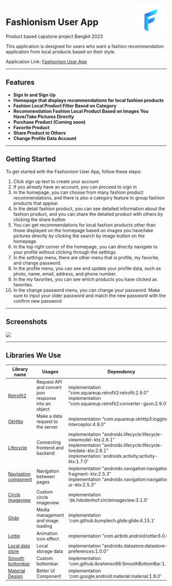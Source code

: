 <img src="https://raw.githubusercontent.com/Fashionism-Bangkit-Capstone/Fashionism-Mobile-Development/Fashionism-UMKM-App/app/src/main/ic_launcher_new-playstore.png" width="100" height="100" align="right" />

# Fashionism User App
Product based capstone project Bangkit 2023

This application is designed for users who want a fashion recommendation application from local products based on their style.

Application Link: [Fashionism User App](https://drive.google.com/file/d/1xYwQzvmzFEb1S5y_8sLwMI_5fbYZJARK/view?usp=sharing)

---

## Features

- **Sign In and Sign Up** 
- **Homepage that displays recommendations for local fashion products** 
- **Fashion Local Product Filter Based on Category**
- **Recommendation Fashion Local Product Based on Images You Have/Take Pictures Directly**
- **Purchase Product (Coming soon)**
- **Favorite Product**
- **Share Product to Others**
- **Change Profile Data Account** 

---

## Getting Started

To get started with the Fashionism User App, follow these steps:

1. Click sign up text to create your account
2. If you already have an account, you can proceed to sign in
3. In the homepage, you can choose from many fashion product recommendations, and there is also a category feature to group fashion products that appear.
4. In the detail fashion product, you can see detailed information about the fashion product, and you can share the detailed product with others by clicking the share button
5. You can get recommendations for local fashion products other than those displayed on the homepage based on images you have/take pictures directly by clicking the search by image button on the homepage.
6. In the top right corner of the homepage, you can directly navigate to your profile without clicking through the settings.
7. In the settings menu, there are other menu that is profile, my favorite, and change password.
8. In the profile menu, you can see and update your profile data, such as photo, name, email, address, and phone number.
9. In the my favorites, you can see which products you have clicked as favorites.
10. In the change password menu, you can change your password. Make sure to input your older password and match the new password with the confirm new password

---

## Screenshots
<img src="https://github.com/Fashionism-Bangkit-Capstone/Fashionism-Mobile-Development/assets/97342935/80f6b890-7357-497e-8614-e8ec4dab7462" align="center" />

---

## Libraries We Use

| Library name  | Usages        | Dependency    |
| ------------- | ------------- | ------------- |
| [Retrofit2](https://square.github.io/retrofit/) | Request API and convert json response into an object | implementation "com.squareup.retrofit2:retrofit:2.9.0" <br> implementation "com.squareup.retrofit2:converter-gson:2.9.0" |
| [OkHttp](https://square.github.io/okhttp/) | Make a data request to the server | implementation "com.squareup.okhttp3:logging-interceptor:4.9.0" |
| [Lifecycle](https://developer.android.com/jetpack/androidx/releases/lifecycle?hl=id) | Connecting frontend and backend | implementation "androidx.lifecycle:lifecycle-viewmodel-ktx:2.6.1" <br> implementation "androidx.lifecycle:lifecycle-livedata-ktx:2.6.1" <br> implementation 'androidx.activity:activity-ktx:1.7.0' |
| [Navigation component](https://developer.android.com/guide/navigation)| Navigation between pages | implementation "androidx.navigation:navigation-fragment-ktx:2.5.3" <br> implementation "androidx.navigation:navigation-ui-ktx:2.5.3" |
| [Circle imageview](https://github.com/hdodenhof/CircleImageView)| Custom circle imageview | implementation 'de.hdodenhof:circleimageview:3.1.0' |
| [Glide](https://github.com/bumptech/glide)| Media management and image loading  | implementation 'com.github.bumptech.glide:glide:4.15.1' |
| [Lottie](https://github.com/airbnb/lottie-android)| Animation icon effect | implementation "com.airbnb.android:lottie:6.0.0" |
| [Local data store](https://developer.android.com/topic/libraries/architecture/datastore)| Local storage data | implementation "androidx.datastore:datastore-preferences:1.0.0" |
| [Smooth bottombar](https://github.com/ibrahimsn98/SmoothBottomBar)| Custom bottombar  | implementation 'com.github.ibrahimsn98:SmoothBottomBar:1.7.9' |
| [Material Design](https://github.com/material-components/material-components-android) | Better UI Component | implementation 'com.google.android.material:material:1.9.0' |
